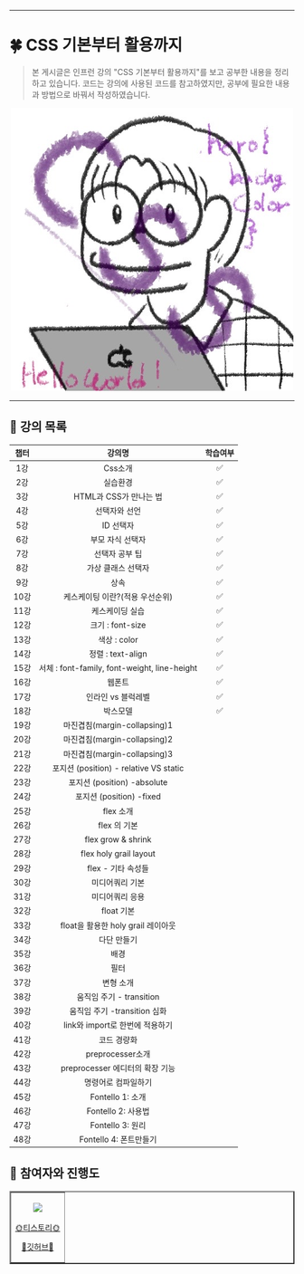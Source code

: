 
***

# 🍀 CSS 기본부터 활용까지
>본 게시글은 인프런 강의 "CSS 기본부터 활용까지"를 보고 공부한 내용을 정리하고 있습니다. 
>코드는 강의에 사용된 코드를 참고하였지만, 공부에 필요한 내용과 방법으로 바꿔서 작성하였습니다.
<a href = "https://www.inflearn.com/course/css-%EA%B8%B0%EB%B3%B8%EB%B6%80%ED%84%B0-%ED%99%9C%EC%9A%A9%EA%B9%8C%EC%A7%80/dashboard">
<div align = "center">
<img src="https://github.com/Leewang31/studyCSS/blob/main/css.jpg?raw=true"/>
</div>
</a>
<hr>

## 🍏 강의 목록

<div align=center>

|챕터|강의명|학습여부|
|:--:|:--:|:--:|
|1강|Css소개|✅|
|2강|실습환경|✅|
|3강|HTML과 CSS가 만나는 법|✅|
|4강|선택자와 선언|✅|
|5강|ID 선택자|✅|
|6강|부모 자식 선택자|✅|
|7강|선택자 공부 팁|✅|
|8강|가상 클래스 선택자|✅|
|9강|상속|✅|
|10강|케스케이팅 이란?(적용 우선순위)|✅|
|11강|케스케이딩 실습|✅|
|12강|크기 : font-size|✅|
|13강|색상 : color|✅|
|14강|정렬 : text-align|✅|
|15강|서체 : font-family, font-weight, line-height|✅|
|16강|웹폰트|✅|
|17강|인라인 vs 블럭레벨|✅|
|18강|박스모델|✅|
|19강|마진겹침(margin-collapsing)1||
|20강|마진겹침(margin-collapsing)2||
|21강|마진겹침(margin-collapsing)3||
|22강|포지션 (position) - relative VS static||
|23강|포지션 (position) -absolute||
|24강|포지션 (position) -fixed||
|25강|flex 소개||
|26강|flex 의 기본||
|27강|flex grow & shrink||
|28강|flex holy grail layout||
|29강|flex - 기타 속성들||
|30강|미디어쿼리 기본||
|31강|미디어쿼리 응용||
|32강|float 기본||
|33강|float을 활용한 holy grail 레이아웃||
|34강|다단 만들기||
|35강|배경||
|36강|필터||
|37강|변형 소개||
|38강|움직임 주기 - transition||
|39강|움직임 주기  -transition 심화||
|40강|link와 import로 한번에 적용하기||
|41강|코드 경량화||
|42강|preprocesser소개||
|43강|preprocesser 에디터의 확장 기능||
|44강|명령어로 컴파일하기||
|45강|Fontello 1: 소개||
|46강|Fontello 2: 사용법||
|47강|Fontello 3: 원리||
|48강|Fontello 4: 폰트만들기||

</div>

## 🍏 참여자와 진행도

<div align = "center">
<table border = "2px">
<tr>
<td align = center>
  <img src="https://avatars.githubusercontent.com/Leewang31?v=4" width="300px;" alt=""/>
<br>
<img src="https://us-central1-progress-markdown.cloudfunctions.net/progress/40" width="200px" /><br>
<a href="https://leewang31.tistory.com/">
<p>🌞티스토리🌞</p>
</a>
<a href ="https://github.com/Leewang31">
<p>🌈깃허브🌈</p>
</a>
</td>
</tr>
</table>
</div>

